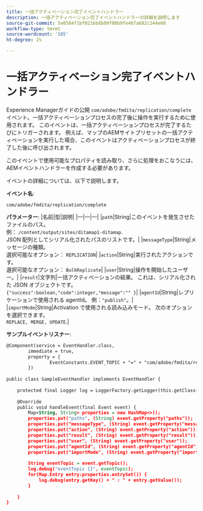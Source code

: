 ```yaml
---
title: 一括アクティベーション完了イベントハンドラー
description: 一括アクティベーション完了イベントハンドラーの詳細を説明します
source-git-commit: 5e0584f1bf0216b8b00f00b9fe46fa682c244e08
workflow-type: tm+mt
source-wordcount: '185'
ht-degree: 1%

---
```


# 一括アクティベーション完了イベントハンドラー

Experience Managerガイドの公開 `com/adobe/fmdita/replication/complete` イベント。一括アクティベーションプロセスの完了後に操作を実行するために使用されます。 このイベントは、一括アクティベーションプロセスが完了するたびにトリガーされます。 例えば、マップのAEMサイトプリセットの一括アクティベーションを実行した場合、このイベントはアクティベーションプロセスが終了した後に呼び出されます。


このイベントで使用可能なプロパティを読み取り、さらに処理をおこなうには、AEMイベントハンドラーを作成する必要があります。

イベントの詳細については、以下で説明します。

**イベント名**:

```
com/adobe/fmdita/replication/complete 
```

**パラメーター**: |名前|型|説明| |—|—|—| |`path`|String|このイベントを発生させたファイルのパス。 <br> 例： `/content/output/sites/ditamap1-ditamap`. <br> JSON 配列としてシリアル化されたパスのリストです。| |`messageType`|String|メッセージの種類。 <br>選択可能なオプション： `REPLICATION`| |`action`|String|実行されたアクションです。 <br>選択可能なオプション： `BulkReplicate`| |`user`|String|操作を開始したユーザー。| |`result`|文字列|一括アクティベーションの結果。 これは、シリアル化された JSON オブジェクトです。 <br>`{"success":boolean,"code":integer,"message":"" }`| |`agentId`|String|レプリケーションで使用される agentId。 例：`"publish"`。| |`importMode`|String|Activation で使用される読み込みモード。 次のオプションを選択できます。 <br>`REPLACE, MERGE, UPDATE`.|


**サンプルイベントリスナー**:

```XML
@Component(service = EventHandler.class,
        immediate = true,
        property = {
                EventConstants.EVENT_TOPIC + "=" + "com/adobe/fmdita/replication/complete",
        })
 
public class SampleEventHandler implements EventHandler {
 
    protected final Logger log = LoggerFactory.getLogger(this.getClass());
 
    @Override
    public void handleEvent(final Event event) {
        Map<String, String> properties = new HashMap<>();
        properties.put("paths", (String) event.getProperty("paths"));
        properties.put("messageType", (String) event.getProperty("messageType"));
        properties.put("action", (String) event.getProperty("action"));
        properties.put("result", (String) event.getProperty("result"));
        properties.put("user", (String) event.getProperty("user"));
        properties.put("agentId", (String) event.getProperty("agentId"));
        properties.put("importMode", (String) event.getProperty("importMode"));
 
        String eventTopic = event.getTopic();
        log.debug("eventTopic {}", eventTopic);
        for(Map.Entry entry:properties.entrySet()) {
            log.debug(entry.getKey() + " : " + entry.getValue());
        }
 
    }
}
```
